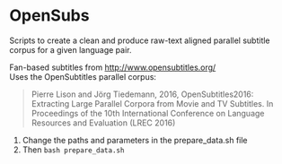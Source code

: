 # OpenSubs

Scripts to create a clean and produce raw-text aligned parallel subtitle corpus for a given language pair.

Fan-based subtitles from http://www.opensubtitles.org/  
Uses the OpenSubtitles parallel corpus:  
> Pierre Lison and Jörg Tiedemann, 2016, OpenSubtitles2016: Extracting Large Parallel Corpora from Movie and TV Subtitles. In Proceedings of the 10th International Conference on Language Resources and Evaluation (LREC 2016)


1. Change the paths and parameters in the prepare_data.sh file
2. Then ``bash prepare_data.sh``
